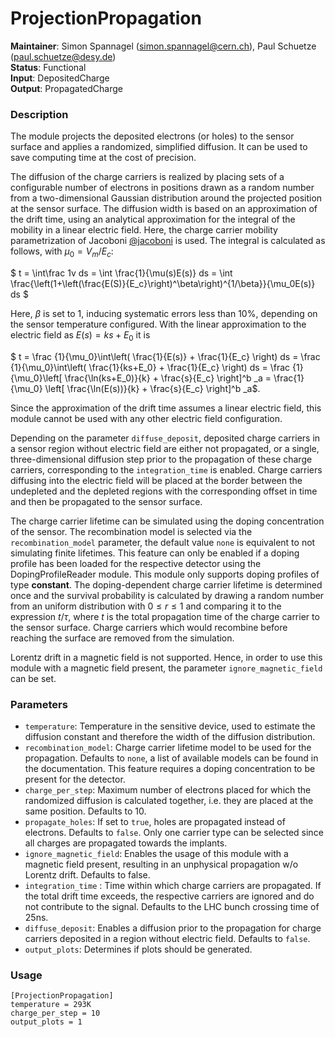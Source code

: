# ProjectionPropagation
**Maintainer**: Simon Spannagel (<simon.spannagel@cern.ch>), Paul Schuetze (<paul.schuetze@desy.de>)  
**Status**: Functional   
**Input**: DepositedCharge   
**Output**: PropagatedCharge   

### Description
The module projects the deposited electrons (or holes) to the sensor surface and applies a randomized, simplified diffusion. It can be used to save computing time at the cost of precision.

The diffusion of the charge carriers is realized by placing sets of a configurable number of electrons in positions drawn as a random number from a two-dimensional Gaussian distribution around the projected position at the sensor surface. The diffusion width is based on an approximation of the drift time, using an analytical approximation for the integral of the mobility in a linear electric field. Here, the charge carrier mobility parametrization of Jacoboni [@jacoboni] is used. The integral is calculated as follows, with $` \mu_0 = V_m/E_c `$:

$` t = \int\frac 1v ds = \int \frac{1}{\mu(s)E(s)} ds = \int \frac{\left(1+\left(\frac{E(S)}{E_c}\right)^\beta\right)^{1/\beta}}{\mu_0E(s)} ds `$

Here, $` \beta `$ is set to 1, inducing systematic errors less than 10%, depending on the sensor temperature configured. With the linear approximation to the electric field as $`E(s) = ks+E_0`$ it is

$` t = \frac {1}{\mu_0}\int\left( \frac{1}{E(s)} + \frac{1}{E_c} \right) ds = \frac {1}{\mu_0}\int\left( \frac{1}{ks+E_0} + \frac{1}{E_c} \right) ds = \frac {1}{\mu_0}\left[ \frac{\ln(ks+E_0)}{k} + \frac{s}{E_c} \right]^b _a = \frac{1}{\mu_0} \left[ \frac{\ln(E(s))}{k} + \frac{s}{E_c} \right]^b _a`$.

Since the approximation of the drift time assumes a linear electric field, this module cannot be used with any other electric field configuration.

Depending on the parameter `diffuse_deposit`, deposited charge carriers in a sensor region without electric field are either not propagated, or a single, three-dimensional diffusion step prior to the propagation of these charge carriers, corresponding to the `integration_time` is enabled.
Charge carriers diffusing into the electric field will be placed at the border between the undepleted and the depleted regions with the corresponding offset in time and then be propagated to the sensor surface.

The charge carrier lifetime can be simulated using the doping concentration of the sensor. The recombination model is selected via the `recombination_model` parameter, the default value `none` is equivalent to not simulating finite lifetimes. This feature can only be enabled if a doping profile has been loaded for the respective detector using the DopingProfileReader module. This module only supports doping profiles of type **constant**.
The doping-dependent charge carrier lifetime is determined once and the survival probability is calculated by drawing a random number from an uniform distribution with $`0 \leq r \leq 1`$ and comparing it to the expression $`t/\tau`$, where $`t`$ is the total propagation time of the charge carrier to the sensor surface.
Charge carriers which would recombine before reaching the surface are removed from the simulation.

Lorentz drift in a magnetic field is not supported. Hence, in order to use this module with a magnetic field present, the parameter `ignore_magnetic_field` can be set.

### Parameters
* `temperature`: Temperature in the sensitive device, used to estimate the diffusion constant and therefore the width of the diffusion distribution.
* `recombination_model`: Charge carrier lifetime model to be used for the propagation. Defaults to `none`, a list of available models can be found in the documentation. This feature requires a doping concentration to be present for the detector.
* `charge_per_step`: Maximum number of electrons placed for which the randomized diffusion is calculated together, i.e. they are placed at the same position. Defaults to 10.
* `propagate_holes`: If set to `true`, holes are propagated instead of electrons. Defaults to `false`. Only one carrier type can be selected since all charges are propagated towards the implants.
* `ignore_magnetic_field`: Enables the usage of this module with a magnetic field present, resulting in an unphysical propagation w/o Lorentz drift. Defaults to false.
* `integration_time` : Time within which charge carriers are propagated. If the total drift time exceeds, the respective carriers are ignored and do not contribute to the signal. Defaults to the LHC bunch crossing time of 25ns.
* `diffuse_deposit`: Enables a diffusion prior to the propagation for charge carriers deposited in a region without electric field. Defaults to `false`.
* `output_plots`: Determines if plots should be generated.


### Usage
```
[ProjectionPropagation]
temperature = 293K
charge_per_step = 10
output_plots = 1
```

[@jacoboni]: https://doi.org/10.1016/0038-1101(77)90054-5
[@fossum]: https://doi.org/10.1016/0038-1101(76)90022-8
[@fossum-lee]: https://doi.org/10.1016/0038-1101(82)90203-9
[@haug]: https://doi.org/10.1016/0038-1098(78)90646-4
